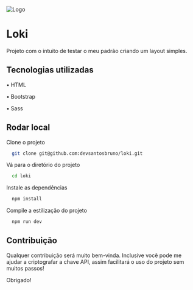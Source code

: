 
![Logo](https://cdn.freelogodesign.org/files/53863dd878d541b9b248b563354c2495/thumb/logo_200x200.png?v=637875531560000000)
# Loki

Projeto com o intuito de testar o meu padrão criando um layout simples.


## Tecnologias utilizadas


•   HTML

•   Bootstrap

•   Sass


## Rodar local

Clone o projeto

```bash
  git clone git@github.com:devsantosbruno/loki.git
```

Vá para o diretório do projeto

```bash
  cd loki
```

Instale as dependências

```bash
  npm install
```

Compile a estilização do projeto

```bash
  npm run dev
```


## Contribuição
Qualquer contribuição será muito bem-vinda. Inclusive você pode me ajudar a criptografar a chave API, assim facilitará o uso do projeto sem muitos passos!

Obrigado!
